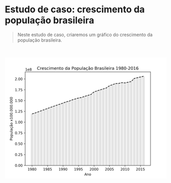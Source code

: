 
# Estudo de caso: crescimento da população brasileira

>Neste estudo de caso, criaremos um gráfico do crescimento da população brasileira.

<br />

<img
  alt="Image estudo de caso"
  title="Image diagrama de caso de uso"
  src="../../.github/use_case_crescimento_populacao_brasileira.png"
/>